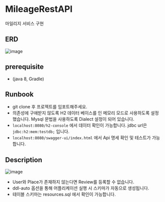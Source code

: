 # MileageRestAPI


마일리지 서비스 구현

## ERD

![image](https://user-images.githubusercontent.com/75921378/177165397-27815617-567d-461c-aade-5d1627f145c5.png)

## prerequisite 

- (java 8, Gradle)

## Runbook
- git clone 후 프로젝트를 임포트해주세요.
- 의존성에 구애받지 않도록 H2 데이터 베이스를 인 메모리 모드로 사용하도록 설정했습니다. Mysql 문법을 사용하도록 Dialect 설정이 되어 있습니다.
- `localhost:8080/h2-console` 에서 데이터 확인이 가능합니다. jdbc url은 `jdbc:h2:mem:testdb;` 입니다.
- `localhost:8080/swagger-ui/index.html` 에서 Api 명세 확인 및 테스트가 가능합니다.

## Description

![image](https://user-images.githubusercontent.com/75921378/177163421-553d3463-fb44-4559-b9bd-7ad74ba81da1.png)

- User와 Place가 존재하지 않는다면 Review를 등록할 수 없습니다.
- ddl-auto 옵션을 통해 어플리케이션 실행 시 스키마가 자동으로 생성됩니다.
- 테이블 스키마는 resources.sql 에서 확인이 가능합니다.
